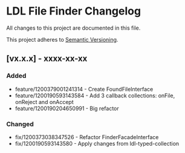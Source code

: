 # LDL File Finder Changelog

All changes to this project are documented in this file.

This project adheres to [Semantic Versioning](https://semver.org/spec/v2.0.0.html).

## [vx.x.x] - xxxx-xx-xx

### Added

- feature/1200379001241314 - Create FoundFileInterface
- feature/1200190593143584 - Add 3 callback collections: onFile, onReject and onAccept
- feature/1200190204650991 - Big refactor

### Changed

- fix/1200373038347526 - Refactor FinderFacadeInterface 
- fix/1200190593143580 - Apply changes from ldl-typed-collection
